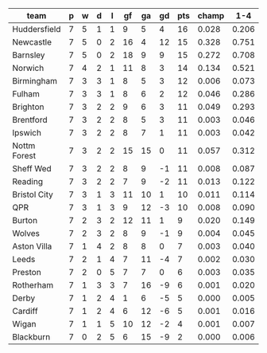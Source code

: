|     team     | p | w | d | l | gf | ga | gd | pts | champ |  1-4  |  5-7  |  rlg  |
|--------------|---|---|---|---|----|----|----|-----|-------|-------|-------|-------|
| Huddersfield | 7 | 5 | 1 | 1 |  9 |  5 |  4 |  16 | 0.028 | 0.206 | 0.212 | 0.061|
| Newcastle    | 7 | 5 | 0 | 2 | 16 |  4 | 12 |  15 | 0.328 | 0.751 | 0.151 | 0.004|
| Barnsley     | 7 | 5 | 0 | 2 | 18 |  9 |  9 |  15 | 0.272 | 0.708 | 0.165 | 0.004|
| Norwich      | 7 | 4 | 2 | 1 | 11 |  8 |  3 |  14 | 0.134 | 0.521 | 0.223 | 0.014|
| Birmingham   | 7 | 3 | 3 | 1 |  8 |  5 |  3 |  12 | 0.006 | 0.073 | 0.133 | 0.138|
| Fulham       | 7 | 3 | 3 | 1 |  8 |  6 |  2 |  12 | 0.046 | 0.286 | 0.242 | 0.041|
| Brighton     | 7 | 3 | 2 | 2 |  9 |  6 |  3 |  11 | 0.049 | 0.293 | 0.231 | 0.044|
| Brentford    | 7 | 3 | 2 | 2 |  8 |  5 |  3 |  11 | 0.003 | 0.046 | 0.088 | 0.174|
| Ipswich      | 7 | 3 | 2 | 2 |  8 |  7 |  1 |  11 | 0.003 | 0.042 | 0.092 | 0.175|
| Nottm Forest | 7 | 3 | 2 | 2 | 15 | 15 |  0 |  11 | 0.057 | 0.312 | 0.243 | 0.037|
| Sheff Wed    | 7 | 3 | 2 | 2 |  8 |  9 | -1 |  11 | 0.008 | 0.087 | 0.130 | 0.130|
| Reading      | 7 | 3 | 2 | 2 |  7 |  9 | -2 |  11 | 0.013 | 0.122 | 0.163 | 0.103|
| Bristol City | 7 | 3 | 1 | 3 | 11 | 10 |  1 |  10 | 0.011 | 0.114 | 0.158 | 0.110|
| QPR          | 7 | 3 | 1 | 3 |  9 | 12 | -3 |  10 | 0.008 | 0.090 | 0.139 | 0.131|
| Burton       | 7 | 2 | 3 | 2 | 12 | 11 |  1 |   9 | 0.020 | 0.149 | 0.181 | 0.093|
| Wolves       | 7 | 2 | 3 | 2 |  8 |  9 | -1 |   9 | 0.004 | 0.045 | 0.085 | 0.176|
| Aston Villa  | 7 | 1 | 4 | 2 |  8 |  8 |  0 |   7 | 0.003 | 0.040 | 0.073 | 0.175|
| Leeds        | 7 | 2 | 1 | 4 |  7 | 11 | -4 |   7 | 0.002 | 0.030 | 0.068 | 0.196|
| Preston      | 7 | 2 | 0 | 5 |  7 |  7 |  0 |   6 | 0.003 | 0.035 | 0.074 | 0.188|
| Rotherham    | 7 | 1 | 3 | 3 |  7 | 16 | -9 |   6 | 0.001 | 0.020 | 0.050 | 0.195|
| Derby        | 7 | 1 | 2 | 4 |  1 |  6 | -5 |   5 | 0.000 | 0.005 | 0.016 | 0.200|
| Cardiff      | 7 | 1 | 2 | 4 |  6 | 12 | -6 |   5 | 0.001 | 0.016 | 0.041 | 0.206|
| Wigan        | 7 | 1 | 1 | 5 | 10 | 12 | -2 |   4 | 0.001 | 0.007 | 0.021 | 0.207|
| Blackburn    | 7 | 0 | 2 | 5 |  6 | 15 | -9 |   2 | 0.000 | 0.006 | 0.021 | 0.198|
